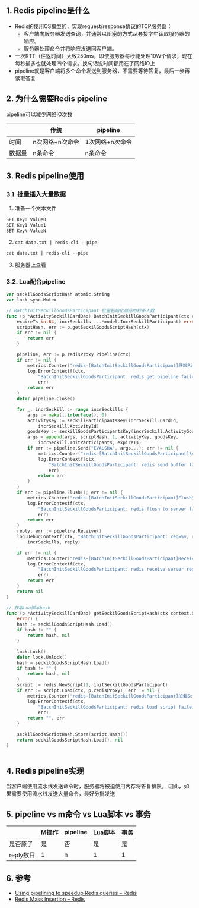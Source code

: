 ## 1. Redis pipeline是什么
- Redis的使用CS模型的，实现request/response协议的TCP服务器：
    - 客户端向服务器发送查询，并通常以阻塞的方式从套接字中读取服务器的响应。
    - 服务器处理命令并将响应发送回客户端。
- 一次RTT（往返时间）大致250ms，即使服务器每秒能处理10W个请求，现在每秒最多也就处理四个请求。换句话说时间都用在了网络IO上
- pipeline就是客户端将多个命令发送到服务器，不需要等待答复，最后一步再读取答复

## 2. 为什么需要Redis pipeline
pipeline可以减少网络IO次数

|        |      传统      |    pipeline    |
| ------ | -------------- | -------------- |
| 时间   | n次网络+n次命令 | 1次网络+n次命令 |
| 数据量 | n条命令         | n条命令         |

## 3. Redis pipeline使用
### 3.1. 批量插入大量数据

1. 准备一个文本文件
```txt
SET Key0 Value0
SET Key1 Value1
SET KeyN ValueN
```
2. `cat data.txt | redis-cli --pipe`
```redis
cat data.txt | redis-cli --pipe
```
3. 服务器上查看
### 3.2. Lua配合pipeline

```go
var seckilGoodsScriptHash atomic.String
var lock sync.Mutex

// BatchInitSeckillGoodsParticipant 批量初始化商品的秒杀人数
func (p *ActivitySeckillCardDao) BatchInitSeckillGoodsParticipant(ctx context.Context,
	expireTs int64, incrSeckills ...*model.IncrSeckillParticipant) error {
	scriptHash, err := p.getSeckilGoodsScriptHash(ctx)
	if err != nil {
		return err
	}

	pipeline, err := p.redisProxy.Pipeline(ctx)
	if err != nil {
		metrics.Counter("redis-[BatchInitSeckillGoodsParticipant]获取Pipeline失败").Incr()
		log.ErrorContextf(ctx,
			"BatchInitSeckillGoodsParticipant: redis get pipeline failed. err=%v",
			err)
		return err
	}
	defer pipeline.Close()

	for _, incrSeckill := range incrSeckills {
		args := make([]interface{}, 0)
		activityKey := seckillParticipantsKey(incrSeckill.CardId,
			incrSeckill.ActivityId)
		goodsKey := seckillGoodsParticipantsKey(incrSeckill.ActivityGoodsId)
		args = append(args, scriptHash, 1, activityKey, goodsKey,
			incrSeckill.InitParticipants, expireTs)
		if err := pipeline.Send("EVALSHA", args...); err != nil {
			metrics.Counter("redis-[BatchInitSeckillGoodsParticipant]Send缓存区失败").Incr()
			log.ErrorContextf(ctx,
				"BatchInitSeckillGoodsParticipant: redis send buffer failed. err=%v",
				err)
			return err
		}
	}
	if err := pipeline.Flush(); err != nil {
		metrics.Counter("redis-[BatchInitSeckillGoodsParticipant]Flush失败").Incr()
		log.ErrorContextf(ctx,
			"BatchInitSeckillGoodsParticipant: redis flush to server failed. err=%v",
			err)
		return err
	}
	reply, err := pipeline.Receive()
	log.DebugContextf(ctx, "BatchInitSeckillGoodsParticipant: req=%v, rsp=%v",
		incrSeckills, reply)

	if err != nil {
		metrics.Counter("redis-[BatchInitSeckillGoodsParticipant]Receive失败").Incr()
		log.ErrorContextf(ctx,
			"BatchInitSeckillGoodsParticipant: redis receive server reply failed. err=%v",
			err)
		return err
	}
	return nil
}

// 获取Lua脚本hash
func (p *ActivitySeckillCardDao) getSeckilGoodsScriptHash(ctx context.Context) (string,
	error) {
	hash := seckilGoodsScriptHash.Load()
	if hash != "" {
		return hash, nil
	}

	lock.Lock()
	defer lock.Unlock()
	hash = seckilGoodsScriptHash.Load()
	if hash != "" {
		return hash, nil
	}
	script := redis.NewScript(1, initSeckillGoodsParticipant)
	if err := script.Load(ctx, p.redisProxy); err != nil {
		metrics.Counter("redis-[BatchInitSeckillGoodsParticipant]加载Script失败").Incr()
		log.ErrorContextf(ctx,
			"BatchInitSeckillGoodsParticipant: redis load script failed. err=%v",
			err)
		return "", err
	}

	seckilGoodsScriptHash.Store(script.Hash())
	return seckilGoodsScriptHash.Load(), nil
}
 

```
## 4. Redis pipeline实现
当客户端使用流水线发送命令时，服务器将被迫使用内存将答复排队。
因此，如果需要使用流水线发送大量命令，最好分批发送
## 5. pipeline vs m命令 vs Lua脚本 vs 事务

|           | M操作 | pipeline | Lua脚本 | 事务 |
| --------- | ----- | -------- | ------- | ---- |
| 是否原子   | 是    | 否       | 是      | 是   |
| reply数目 | 1    | n        | 1      | 1    |

## 6. 参考
- [Using pipelining to speedup Redis queries – Redis](https://redis.io/topics/pipelining)
- [Redis Mass Insertion – Redis](https://redis.io/topics/mass-insert)